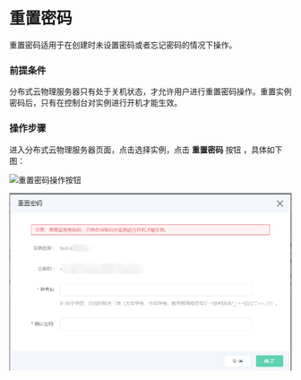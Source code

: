 # 重置密码

重置密码适用于在创建时未设置密码或者忘记密码的情况下操作。

### 前提条件
分布式云物理服务器只有处于关机状态，才允许用户进行重置密码操作。重置实例密码后，只有在控制台对实例进行开机才能生效。

### 操作步骤
进入分布式云物理服务器页面，点击选择实例，点击 **重置密码** 按钮 ，具体如下图：<br/>

![重置密码操作按钮](../../Image/reset-password-list.png)

![重置密码弹框](../../Image/reset-password.png)
